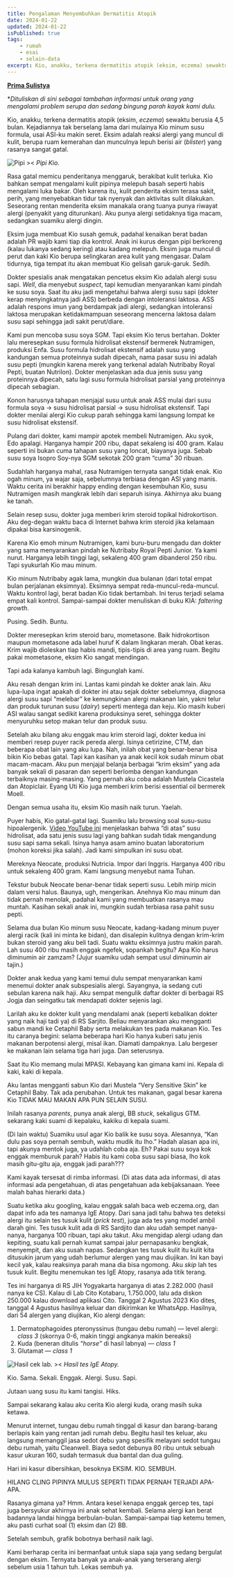 ```yaml
---
title: Pengalaman Menyembuhkan Dermatitis Atopik
date: 2024-01-22
updated: 2024-01-22
isPublished: true
tags: 
    - rumah
    - esai
    - selain-data
excerpt: Kio, anakku, terkena dermatitis atopik (eksim, eczema) sewaktu berusia 4,5 bulan.
---
```


**[Prima Sulistya](https://twitter.com/prima_sulistya)**

**Dituliskan di sini sebagai tambahan informasi untuk orang yang mengalami problem serupa dan sedang bingung parah kayak kami dulu.*

Kio, anakku, terkena dermatitis atopik (eksim, *eczema*) sewaktu berusia 4,5 bulan. Kejadiannya tak berselang lama dari mulainya Kio minum susu formula, usai ASI-ku makin seret. Eksim adalah reaksi alergi yang muncul di kulit, berupa ruam kemerahan dan munculnya lepuh berisi air (*blister*) yang rasanya sangat gatal.

![Pipi ><](/images/kio-dermatitis-atopik.png)
_Pipi Kio._

Rasa gatal memicu penderitanya menggaruk, berakibat kulit terluka. Kio bahkan sempat mengalami kulit pipinya melepuh basah seperti habis mengalami luka bakar. Oleh karena itu, kulit penderita eksim terasa sakit, perih, yang menyebabkan tidur tak nyenyak dan aktivitas sulit dilakukan. Seseorang rentan menderita eksim manakala orang tuanya punya riwayat alergi (penyakit yang diturunkan). Aku punya alergi setidaknya tiga macam, sedangkan suamiku alergi dingin.

Eksim juga membuat Kio susah gemuk, padahal kenaikan berat badan adalah PR wajib kami tiap dia kontrol. Anak ini kurus dengan pipi berkoreng (kalau lukanya sedang kering) atau kadang melepuh. Eksim juga muncul di perut dan kaki Kio berupa selingkaran area kulit yang mengasar. Dalam tidurnya, tiga tempat itu akan membuat Kio gelisah garuk-garuk. Sedih.

Dokter spesialis anak mengatakan pencetus eksim Kio adalah alergi susu sapi. *Well*, dia menyebut *suspect*, tapi kemudian menyarankan kami pindah ke susu soya. Saat itu aku jadi mengetahui bahwa alergi susu sapi (dokter kerap menyingkatnya jadi ASS) berbeda dengan intoleransi laktosa. ASS adalah respons imun yang berdampak jadi alergi, sedangkan intoleransi laktosa merupakan ketidakmampuan seseorang mencerna laktosa dalam susu sapi sehingga jadi sakit perut/diare.


Kami pun mencoba susu soya SGM. Tapi eksim Kio terus bertahan. Dokter lalu meresepkan susu formula hidrolisat ekstensif bermerek Nutramigen, produksi Enfa. Susu formula hidrolisat ekstensif adalah susu yang kandungan semua proteinnya sudah dipecah, nama pasar susu ini adalah susu pepti (mungkin karena merek yang terkenal adalah Nutribaby Royal Pepti, buatan Nutrilon). Dokter menjelaskan ada dua jenis susu yang proteinnya dipecah, satu lagi susu formula hidrolisat parsial yang proteinnya dipecah sebagian. 

Konon harusnya tahapan menjajal susu untuk anak ASS mulai dari susu formula soya → susu hidrolisat parsial → susu hidrolisat ekstensif. Tapi dokter menilai alergi Kio cukup parah sehingga kami langsung lompat ke susu hidrolisat ekstensif.

Pulang dari dokter, kami mampir apotek membeli Nutramigen. Aku syok, Edo apalagi. Harganya hampir 200 ribu, dapat sekaleng isi 400 gram. Kalau seperti ini bukan cuma tahapan susu yang loncat, biayanya juga. Sebab susu soya Isopro Soy-nya SGM sekotak 200 gram “cuma” 30 ribuan. 

Sudahlah harganya mahal, rasa Nutramigen ternyata sangat tidak enak. Kio ogah minum, ya wajar saja, sebelumnya terbiasa dengan ASI yang manis. Waktu cerita ini berakhir happy ending dengan kesembuhan Kio, susu Nutramigen masih mangkrak lebih dari separuh isinya. Akhirnya aku buang ke tanah.

Selain resep susu, dokter juga memberi krim steroid topikal hidrokortison. Aku deg-degan waktu baca di Internet bahwa krim steroid jika kelamaan dipakai bisa karsinogenik.

Karena Kio emoh minum Nutramigen, kami buru-buru mengadu dan dokter yang sama menyarankan pindah ke Nutribaby Royal Pepti Junior. Ya kami nurut. Harganya lebih tinggi lagi, sekaleng 400 gram dibanderol 250 ribu. Tapi syukurlah Kio mau minum.

Kio minum Nutribaby agak lama, mungkin dua bulanan (dari total empat bulan perjalanan eksimnya). Eksimnya sempat reda-muncul-reda-muncul. Waktu kontrol lagi, berat badan Kio tidak bertambah. Ini terus terjadi selama empat kali kontrol. Sampai-sampai dokter menuliskan di buku KIA: *faltering growth*.

Pusing. Sedih. Buntu. 

Dokter meresepkan krim steroid baru, mometasone. Baik hidrokortison maupun mometasone ada label huruf K dalam lingkaran merah. Obat keras. Krim wajib dioleskan tiap habis mandi, tipis-tipis di area yang ruam. Begitu pakai mometasone, eksim Kio sangat mendingan. 

Tapi ada kalanya kambuh lagi. Bingunglah kami.

Aku resah dengan krim ini. Lantas kami pindah ke dokter anak lain. Aku lupa-lupa ingat apakah di dokter ini atau sejak dokter sebelumnya, diagnosa alergi susu sapi “melebar” ke kemungkinan alergi makanan lain, yakni telur dan produk turunan susu (*dairy*) seperti mentega dan keju. Kio masih kuberi ASI walau sangat sedikit karena produksinya seret, sehingga dokter menyuruhku setop makan telur dan produk susu.

Setelah aku bilang aku enggak mau krim steroid lagi, dokter kedua ini memberi resep puyer racik pereda alergi. Isinya cetirizine, CTM, dan beberapa obat lain yang aku lupa. Nah, inilah obat yang benar-benar bisa bikin Kio bebas gatal. Tapi kan kasihan ya anak kecil kok sudah minum obat macam-macam. Aku pun menjajal belanja berbagai “krim eksim” yang ada banyak sekali di pasaran dan seperti berlomba dengan kandungan terbaiknya masing-masing. Yang pernah aku coba adalah Mustela Cicastela dan Atopiclair. Eyang Uti Kio juga memberi krim berisi essential oil bermerek Moell. 

Dengan semua usaha itu, eksim Kio masih naik turun. Yaelah.

Puyer habis, Kio gatal-gatal lagi. Suamiku lalu browsing soal susu-susu hipoalergenik. [Video YouTube ini](https://www.youtube.com/watch?reload=9&v=7-g4NwK2l7g) menjelaskan bahwa “di atas” susu hidrolisat, ada satu jenis susu lagi yang bahkan sudah tidak mengandung susu sapi sama sekali. Isinya hanya asam amino buatan laboratorium (mohon koreksi jika salah). Jadi kami simpulkan ini susu obat.

Mereknya Neocate, produksi Nutricia. Impor dari Inggris. Harganya 400 ribu untuk sekaleng 400 gram. Kami langsung menyebut nama Tuhan.

Tekstur bubuk Neocate benar-benar tidak seperti susu. Lebih mirip micin dalam versi halus. Baunya, ugh, mengerikan. Anehnya Kio mau minum dan tidak pernah menolak, padahal kami yang membuatkan rasanya mau muntah. Kasihan sekali anak ini, mungkin sudah terbiasa rasa pahit susu pepti.

Selama dua bulan Kio minum susu Neocate, kadang-kadang minum puyer alergi racik (kali ini minta ke bidan), dan disalepin kulitnya dengan krim-krim bukan steroid yang aku beli tadi. Suatu waktu eksimnya justru makin parah. Lah susu 400 ribu masih enggak ngefek, sopankah begitu? Apa Kio harus diminumin air zamzam? (Jujur suamiku udah sempat usul diminumin air tajin.)

Dokter anak kedua yang kami temui dulu sempat menyarankan kami menemui dokter anak subspesialis alergi. Sayangnya, ia sedang cuti sebulan karena naik haji. Aku sempat mengulik daftar dokter di berbagai RS Jogja dan seingatku tak mendapati dokter sejenis lagi.

Larilah aku ke dokter kulit yang mendalami anak (seperti kebalikan dokter yang naik haji tadi ya) di RS Sarjito. Beliau menyarankan aku mengganti sabun mandi ke Cetaphil Baby serta melakukan tes pada makanan Kio. Tes itu caranya begini: selama beberapa hari Kio hanya kuberi satu jenis makanan berpotensi alergi, misal ikan. Diamati dampaknya. Lalu bergeser ke makanan lain selama tiga hari juga. Dan seterusnya. 

Saat itu Kio memang mulai MPASI. Kebayang kan gimana kami ini. Kepala di kaki, kaki di kepala.

Aku lantas mengganti sabun Kio dari Mustela “Very Sensitive Skin” ke Cetaphil Baby. Tak ada perubahan. Untuk tes makanan, gagal besar karena Kio TIDAK MAU MAKAN APA PUN SELAIN SUSU.

Inilah rasanya *parents*, punya anak alergi, BB *stuck*, sekaligus GTM. sekarang kaki suami di kepalaku, kakiku di kepala suami. 

(Di lain waktu) Suamiku usul agar Kio balik ke susu soya. Alesannya, “Kan dulu pas soya pernah sembuh, waktu mudik itu lho.” Hadah alasan apa ini, tapi akunya mentok juga, ya udahlah coba aja. Eh? Pakai susu soya kok enggak memburuk parah? Habis itu kami coba susu sapi biasa, lho kok masih gitu-gitu aja, enggak jadi parah???

Kami kayak tersesat di rimba informasi. (Di atas data ada informasi, di atas informasi ada pengetahuan, di atas pengetahuan ada kebijaksanaan. Yeee malah bahas hierarki data.)
 
Suatu ketika aku googling, kalau enggak salah baca web eczema.org, dan dapat info ada tes namanya IgE Atopy. Dari sana jadi tahu bahwa tes deteksi alergi itu selain tes tusuk kulit (*prick test*), juga ada tes yang model ambil darah gini. Tes tusuk kulit ada di RS Sardjito dan aku udah sempet nanya-nanya, harganya 100 ribuan, tapi aku takut. Aku mengidap alergi udang dan kepiting, suatu kali pernah kumat sampai jalur pernapasanku bengkak, menyempit, dan aku susah napas. Sedangkan tes tusuk kulit itu kulit kita ditusukin jarum yang udah berlumur alergen yang mau diujikan. Ini kan bayi kecil yak, kalau reaksinya parah mana dia bisa ngomong. Aku *skip* lah tes tusuk kulit. Begitu menemukan tes IgE Atopy, rasanya ada titik terang.

Tes ini harganya di RS JIH Yogyakarta harganya di atas 2.282.000 (hasil nanya ke CS). Kalau di Lab Cito Kotabaru, 1.750.000, lalu ada diskon 250.000 kalau download aplikasi Cito. Tanggal 2 Agustus 2023 Kio dites, tanggal 4 Agustus hasilnya keluar dan dikirimkan ke WhatsApp. Hasilnya, dari 54 alergen yang diujikan, Kio alergi dengan:

1. Dermatophagoides pteronyssinus (tungau debu rumah) — level alergi: *class 3* (skornya 0-6, makin tinggi angkanya makin bereaksi)
2. Kuda (beneran ditulis *“horse”* di hasil labnya) — *class 1*
3. Glutamat — *class 1*

![Hasil cek lab. ><](/images/kio-hasil-cek-lab.png)
_Hasil tes IgE Atopy._

Kio. Sama. Sekali. Enggak. Alergi. Susu. Sapi.

Jutaan uang susu itu kami tangisi. Hiks.

Sampai sekarang kalau aku cerita Kio alergi kuda, orang masih suka ketawa.

Menurut internet, tungau debu rumah tinggal di kasur dan barang-barang berlapis kain yang rentan jadi rumah debu. Begitu hasil tes keluar, aku langsung memanggil jasa sedot debu yang spesifik melayani sedot tungau debu rumah, yaitu Cleanwell. Biaya sedot debunya 80 ribu untuk sebuah kasur ukuran 160, sudah termasuk dua bantal dan dua guling.

Hari ini kasur dibersihkan, besoknya EKSIM. KIO. SEMBUH.

HILANG CLING PIPINYA MULUS SEPERTI TIDAK PERNAH TERJADI APA-APA.

Rasanya gimana ya? Hmm. Antara kesel kenapa enggak gercep tes, tapi juga bersyukur akhirnya ini anak sehat kembali. Selama alergi kan berat badannya landai hingga berbulan-bulan. Sampai-sampai tiap ketemu temen, aku pasti curhat soal (1) eksim dan (2) BB.

Setelah sembuh, grafik bobotnya berhasil naik lagi. 

Kami berharap cerita ini bermanfaat untuk siapa saja yang sedang bergulat dengan eksim. Ternyata banyak ya anak-anak yang terserang alergi sebelum usia 1 tahun tuh. Lekas sembuh ya.